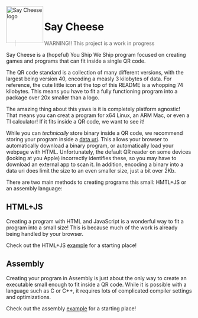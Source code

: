 <img src="https://github.com/commonkestrel/saycheese/raw/main/static/saycheese.png" alt="Say Cheese logo" width="100" align="left" />

# Say Cheese

> WARNING!! This project is a work in progress

Say Cheese is a (hopeful) You Ship We Ship program
focused on creating games and programs that can fit inside a single QR code.

The QR code standard is a collection of many different versions,
with the largest being version 40, encoding a measly 3 kilobytes of data.
For reference, the cute little icon at the top of this README is a whopping 74 kilobytes.
This means you have to fit a fully functioning program into a package over 20x smaller than a logo.

The amazing thing about this ysws is it is completely platform agnostic!
That means you can creat a program for x64 Linux,
an ARM Mac, or even a TI calculator!
If it fits inside a QR code, we want to see it!

While you can *technically* store binary inside a QR code,
we recommend storing your program inside a [data uri](https://developer.mozilla.org/en-US/docs/Web/URI/Schemes/data).
This allows your browser to automatically download a binary program,
or automatically load your webpage with HTML.
Unfortunately, the default QR reader on some devices (looking at you Apple) incorrectly identifies these,
so you may have to download an external app to scan it.
In addition, encoding a binary into a data uri does limit the size to an even smaller size, just a bit over 2Kb.

There are two main methods to creating programs this small: HMTL+JS or an assembly language:

## HTML+JS

Creating a program with HTML and JavaScript is a wonderful way to fit a program into a small size!
This is because much of the work is already being handled by your browser.

Check out the HTML+JS [example](./examples/web/) for a starting place!

## Assembly

Creating your program in Assembly is just about the only way to create an executable small enough to fit inside a QR code. 
While it is possible with a language such as C or C++,
it requires lots of complicated compiler settings and optimizations.

Check out the assembly [example](./examples/asm/) for a starting place!
